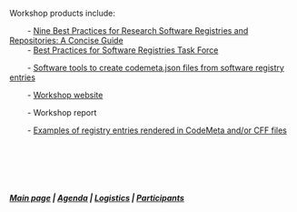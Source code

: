 Workshop products include:  

  &nbsp; &nbsp; &nbsp; &nbsp; - [Nine Best Practices for Research Software Registries and Repositories: A Concise Guide](https://arxiv.org/abs/2012.13117)   
  &nbsp; &nbsp; &nbsp; &nbsp; - [Best Practices for Software Registries Task Force](https://github.com/force11/force11-sciwg/tree/master/Repositories)

  &nbsp; &nbsp; &nbsp; &nbsp; - [Software tools to create codemeta.json files from software registry entries](https://github.com/caltechlibrary/convert_codemeta)

  &nbsp; &nbsp; &nbsp; &nbsp; - [Workshop website](https://asclnet.github.io/SWRegistryWorkshop/)

  &nbsp; &nbsp; &nbsp; &nbsp; - Workshop report

  &nbsp; &nbsp; &nbsp; &nbsp; - [Examples of registry entries rendered in CodeMeta and/or CFF files](https://asclnet.github.io/SWRegistryWorkshop/Products/Software%20metadata%20file%20examples.html)

  &nbsp; &nbsp;   
  &nbsp; &nbsp;    
  &nbsp; &nbsp;    
  &nbsp; &nbsp; 
##### [Main page](https://asclnet.github.io/SWRegistryWorkshop/) | [Agenda](https://asclnet.github.io/SWRegistryWorkshop/Agenda.html) | [Logistics](https://asclnet.github.io/SWRegistryWorkshop/Logistics.html) | [Participants](https://asclnet.github.io/SWRegistryWorkshop/Participants.html)   
